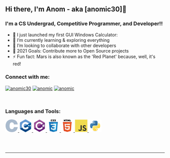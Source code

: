 ## Hi there, I'm Anom - aka [anomic30]👋

### I'm a CS Undergrad, Competitive Programmer, and Developer!!

- 🔭 I just launched my first GUI Windows Calculator:
- 🚀 I’m currently learning & exploring everything
- 👯 I’m looking to collaborate with other developers
- 🥅 2021 Goals: Contribute more to Open Source projects
- ⚡ Fun fact: Mars is also known as the 'Red Planet' because, well, it's red! 

### Connect with me:
<a href="https://www.codechef.com/users/anomic30" target="blank"><img align="center" src="https://cdn.jsdelivr.net/npm/simple-icons@3.1.0/icons/codechef.svg" alt="anomic30" height="30" width="40" /></a>
<a href="https://www.hackerrank.com/anomic" target="blank"><img align="center" src="https://cdn.jsdelivr.net/npm/simple-icons@3.0.1/icons/hackerrank.svg" alt="anomic" height="30" width="40" /></a>
<a href="https://www.leetcode.com/anomic" target="blank"><img align="center" src="https://cdn.jsdelivr.net/npm/simple-icons@3.0.1/icons/leetcode.svg" alt="anomic" height="30" width="40" /></a>

<br />

### Languages and Tools:

<p align="left"> <a href="https://www.cprogramming.com/" target="_blank"> <img src="https://raw.githubusercontent.com/devicons/devicon/master/icons/c/c-original.svg" alt="c" width="40" height="40"/> </a> <a href="https://www.w3schools.com/cpp/" target="_blank"> <img src="https://raw.githubusercontent.com/devicons/devicon/master/icons/cplusplus/cplusplus-original.svg" alt="cplusplus" width="40" height="40"/> </a> <a href="https://www.w3schools.com/cs/" target="_blank"> <img src="https://raw.githubusercontent.com/devicons/devicon/master/icons/csharp/csharp-original.svg" alt="csharp" width="40" height="40"/> </a> <a href="https://www.w3schools.com/css/" target="_blank"> <img src="https://raw.githubusercontent.com/devicons/devicon/master/icons/css3/css3-original-wordmark.svg" alt="css3" width="40" height="40"/> </a> <a href="https://www.w3.org/html/" target="_blank"> <img src="https://raw.githubusercontent.com/devicons/devicon/master/icons/html5/html5-original-wordmark.svg" alt="html5" width="40" height="40"/> </a> <a href="https://developer.mozilla.org/en-US/docs/Web/JavaScript" target="_blank"> <img src="https://raw.githubusercontent.com/devicons/devicon/master/icons/javascript/javascript-original.svg" alt="javascript" width="40" height="40"/> </a> <a href="https://www.python.org" target="_blank"> <img src="https://raw.githubusercontent.com/devicons/devicon/master/icons/python/python-original.svg" alt="python" width="40" height="40"/> </a> </p>

<br />
<br />

---


<!-- [website]: 
[twitter]: 
[youtube]: 
[instagram]:  -->
[linkedin]: https://www.linkedin.com/in/anom-chakravorty-2566361b5/
